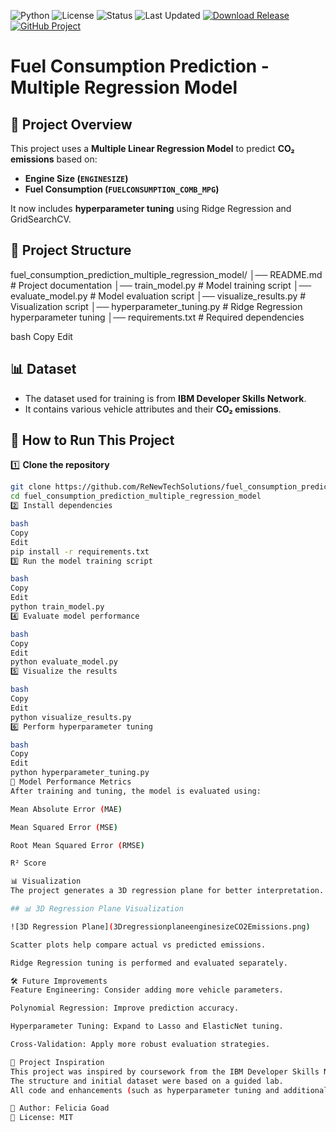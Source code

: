 ![Python](https://img.shields.io/badge/Python-3.9-blue.svg)
![License](https://img.shields.io/badge/License-MIT-green.svg)
![Status](https://img.shields.io/badge/Status-Completed-brightgreen.svg)
![Last Updated](https://img.shields.io/badge/Last%20Updated-April%202025-blueviolet)
[![Download Release](https://img.shields.io/github/v/release/ReNewTechSolutions/fuel_consumption_prediction_multiple_regression_model?label=Download%20Release)](https://github.com/ReNewTechSolutions/fuel_consumption_prediction_multiple_regression_model/releases/latest)
[![GitHub Project](https://img.shields.io/badge/View%20Project-on%20GitHub-blue?logo=github)](https://github.com/ReNewTechSolutions/fuel_consumption_prediction_multiple_regression_model)

# Fuel Consumption Prediction - Multiple Regression Model

## 📌 Project Overview

This project uses a **Multiple Linear Regression Model** to predict **CO₂ emissions** based on:

- **Engine Size (`ENGINESIZE`)**
- **Fuel Consumption (`FUELCONSUMPTION_COMB_MPG`)**

It now includes **hyperparameter tuning** using Ridge Regression and GridSearchCV.

## 📂 Project Structure

fuel_consumption_prediction_multiple_regression_model/ │── README.md # Project documentation │── train_model.py # Model training script │── evaluate_model.py # Model evaluation script │── visualize_results.py # Visualization script │── hyperparameter_tuning.py # Ridge Regression hyperparameter tuning │── requirements.txt # Required dependencies

bash
Copy
Edit

## 📊 Dataset

- The dataset used for training is from **IBM Developer Skills Network**.
- It contains various vehicle attributes and their **CO₂ emissions**.

## 🚀 How to Run This Project

1️⃣ **Clone the repository**

```bash
git clone https://github.com/ReNewTechSolutions/fuel_consumption_prediction_multiple_regression_model.git
cd fuel_consumption_prediction_multiple_regression_model
2️⃣ Install dependencies

bash
Copy
Edit
pip install -r requirements.txt
3️⃣ Run the model training script

bash
Copy
Edit
python train_model.py
4️⃣ Evaluate model performance

bash
Copy
Edit
python evaluate_model.py
5️⃣ Visualize the results

bash
Copy
Edit
python visualize_results.py
6️⃣ Perform hyperparameter tuning

bash
Copy
Edit
python hyperparameter_tuning.py
📌 Model Performance Metrics
After training and tuning, the model is evaluated using:

Mean Absolute Error (MAE)

Mean Squared Error (MSE)

Root Mean Squared Error (RMSE)

R² Score

📊 Visualization
The project generates a 3D regression plane for better interpretation.

## 📊 3D Regression Plane Visualization

![3D Regression Plane](3DregressionplaneenginesizeCO2Emissions.png)

Scatter plots help compare actual vs predicted emissions.

Ridge Regression tuning is performed and evaluated separately.

🛠 Future Improvements
Feature Engineering: Consider adding more vehicle parameters.

Polynomial Regression: Improve prediction accuracy.

Hyperparameter Tuning: Expand to Lasso and ElasticNet tuning.

Cross-Validation: Apply more robust evaluation strategies.

📝 Project Inspiration
This project was inspired by coursework from the IBM Developer Skills Network (Machine Learning with Python specialization).
The structure and initial dataset were based on a guided lab.
All code and enhancements (such as hyperparameter tuning and additional documentation) were independently developed.

📌 Author: Felicia Goad
📌 License: MIT